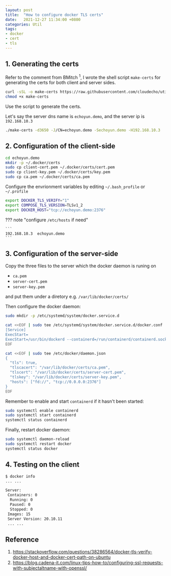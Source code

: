 ```yaml
---
layout: post
title:  "How to configure docker TLS certs"
date:   2021-12-27 11:34:00 +0800
categories: Util
tags:
- docker
- cert
- tls
---
```


## 1. Generating the certs

Refer to the comment from BMitch <sup>1</sup>, 
I wrote the shell script `make-certs` for generating the certs for both client and server sides.

```sh
curl -sSL -o make-certs https://raw.githubusercontent.com/cloudecho/util-script/master/cert/make-certs
chmod +x make-certs
```

Use the script to generate the certs.

Let's say the server dns name is `echoyun.demo`, and the server ip is `192.168.10.3`

```sh
./make-certs -d3650 -J/CN=echoyun.demo -Sechoyun.demo -H192.168.10.3
```

## 2. Configuration of the client-side

```sh
cd echoyun.demo
mkdir -p ~/.docker/certs
sudo cp client-cert.pem ~/.docker/certs/cert.pem
sudo cp client-key.pem ~/.docker/certs/key.pem 
sudo cp ca.pem ~/.docker/certs/ca.pem 
```

Configure the envrionment variables by editing `~/.bash_profile` or `~/.profile`

```sh
export DOCKER_TLS_VERIFY="1"
export COMPOSE_TLS_VERSION=TLSv1_2
export DOCKER_HOST="tcp://echoyun.demo:2376"
```

??? note "configure `/etc/hosts` if need"
    
    ```
    192.168.10.3  echoyun.demo
    ```
    
## 3. Configuration of the server-side

Copy the three files to the server which the docker daemon is runing on

* `ca.pem`
* `server-cert.pem`
* `server-key.pem`

and put them under a diretory e.g. `/var/lib/docker/certs/`

Then configure the docker daemon:

```sh
sudo mkdir -p /etc/systemd/system/docker.service.d

cat <<EOF | sudo tee /etc/systemd/system/docker.service.d/docker.conf 
[Service]
ExecStart=
ExecStart=/usr/bin/dockerd --containerd=/run/containerd/containerd.sock
EOF

cat <<EOF | sudo tee /etc/docker/daemon.json 
{
  "tls": true,
  "tlscacert": "/var/lib/docker/certs/ca.pem",
  "tlscert": "/var/lib/docker/certs/server-cert.pem",
  "tlskey": "/var/lib/docker/certs/server-key.pem",
  "hosts": ["fd://", "tcp://0.0.0.0:2376"]
} 
EOF
```

Remember to enable and start `containerd` if it hasn't been started:

```sh
sudo systemctl enable containerd
sudo systemctl start containerd
systemctl status containerd
```

Finally, restart docker daemon:

```sh
sudo systemctl daemon-reload
sudo systemctl restart docker
systemctl status docker
```

## 4. Testing on the client

```sh
$ docker info
... ...

Server:
 Containers: 0
  Running: 0
  Paused: 0
  Stopped: 0
 Images: 15
 Server Version: 20.10.11
 ... ...
```

## Reference

1. https://stackoverflow.com/questions/38286564/docker-tls-verify-docker-host-and-docker-cert-path-on-ubuntu
2. https://blog.cadena-it.com/linux-tips-how-to/configuring-ssl-requests-with-subjectaltname-with-openssl/
